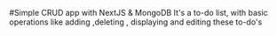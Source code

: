 #Simple CRUD app with NextJS & MongoDB 
It's a to-do list, with basic operations like adding ,deleting , displaying and editing these to-do's
